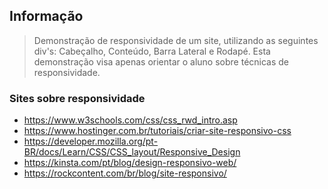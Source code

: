 ## Informação
> Demonstração de responsividade de um site, utilizando as seguintes div's: Cabeçalho, Conteúdo, Barra Lateral e Rodapé.
> Esta demonstração visa apenas orientar o aluno sobre técnicas de responsividade.

### Sites sobre responsividade
* https://www.w3schools.com/css/css_rwd_intro.asp
* https://www.hostinger.com.br/tutoriais/criar-site-responsivo-css
* https://developer.mozilla.org/pt-BR/docs/Learn/CSS/CSS_layout/Responsive_Design
* https://kinsta.com/pt/blog/design-responsivo-web/
* https://rockcontent.com/br/blog/site-responsivo/

